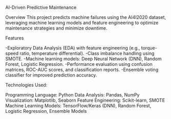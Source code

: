 AI-Driven Predictive Maintenance

Overview
This project predicts machine failures using the AI4I2020 dataset, leveraging machine learning models and feature engineering to optimize maintenance strategies and minimize downtime.

Features

-Exploratory Data Analysis (EDA) with feature engineering (e.g., torque-speed ratio, temperature differential).
-Class imbalance handling using SMOTE.
-Machine learning models: Deep Neural Network (DNN), Random Forest, Logistic Regression.
-Performance evaluation using confusion matrices, ROC-AUC scores, and classification reports.
-Ensemble voting classifier for improved prediction accuracy.

Technologies Used:

Programming Language: Python
Data Analysis: Pandas, NumPy
Visualization: Matplotlib, Seaborn
Feature Engineering: Scikit-learn, SMOTE
Machine Learning Models: TensorFlow/Keras (DNN), Random Forest, Logistic Regression, Ensemble Models